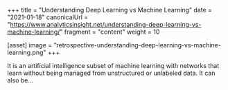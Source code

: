 +++
title = "Understanding Deep Learning vs Machine Learning"
date = "2021-01-18"
canonicalUrl = "https://www.analyticsinsight.net/understanding-deep-learning-vs-machine-learning/"
fragment = "content"
weight = 10

[asset]
    image = "retrospective-understanding-deep-learning-vs-machine-learning.png"
+++

It is an artificial intelligence subset of machine learning with networks 
that learn without being managed from unstructured or unlabeled data. It 
can also be...
